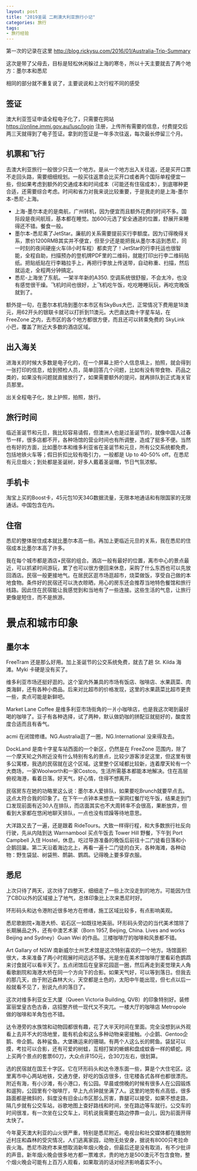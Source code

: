 ```yaml
---
layout: post
title: "2019圣诞 二刷澳大利亚旅行小记"
categories: 旅行
tags:
- 旅行经验
---
```


第一次的记录在这里 http://blog.rickysu.com/2016/01/Australia-Trip-Summary

这次是带了父母去，目标是轻松休闲躲过上海的寒冬，所以十天主要就去了两个地方：墨尔本和悉尼

相同的部分就不重复说了，主要说说和上次行程不同的感受

## 签证

澳大利亚签证申请全程电子化了，只需要在网站 https://online.immi.gov.au/lusc/login 注册，上传所有需要的信息，付费提交后两三天就得到了电子签证。拿到的签证是一年多次往返，每次最长停留三个月。

## 机票和飞行

去澳大利亚旅行一般很少只去一个地方。是从一个地方出入关往返，还是买开口票不走回头路，需要细细规划。一般买往返票会比买开口或者两个国际单程便宜一些，但如果考虑到额外的交通成本和时间成本（可能还有住宿成本），到底哪种更合适，还需要综合考虑。时间和省力对我来说比较重要，于是我走的是上海-墨尔本-悉尼-上海。

- 上海-墨尔本走的是南航，广州转机，因为便宜而且额外花费的时间不多。国际段是夜间航班，基本都在睡觉。加600元选了安全通道的位置，舒展开来睡得还不错。餐食一般。
- 墨尔本-悉尼乘了JetStar。廉航的关系需要提前买行李额度。因为订得晚得关系，票价1200RMB其实并不便宜，但至少还是能把我从墨尔本运到悉尼，同一时刻的夜间硬座火车(8小时车程）都卖完了！JetStar的行李托运也很智能，全程自助，扫描预办的登机牌PDF里的二维码，就能打印出行李二维码贴纸。把贴纸贴在行李箱拉手上，再把行李放上传送带，自动称重、扫描，然后就运走，全程两分钟搞定。
- 悉尼-上海坐了东航。一架半年新的A350. 空调系统很舒服，不会太冷，也没有感觉很干燥。飞机时间也很好，上飞机吃午饭，吃吃睡睡玩玩，再吃完晚饭就到了。

额外提一句，在墨尔本机场到墨尔本市区有SkyBus大巴，正常情况下费用是18澳元，用62开头的银联卡就可以打折到11澳元。大巴直达南十字星车站，在 FreeZone 之内，去市区的各个地方都很方便，而且还可以转乘免费的 SkyLink 小巴，覆盖了附近大多数的酒店区域。

## 出入海关

进海关的时候大多数是电子化的，在一个屏幕上把个人信息填上，拍照，就会得到一张打印的信息，给到预检人员，简单回答几个问题，比如有没有带食物、药品之类的，如果没有问题就直接放行了，如果需要额外的提问，就再排队到正式海关官员那里。

出关全程电子化，放上护照，拍照，放行。

## 旅行时间
临近圣诞节和元旦，我比较容易请假，但澳洲人也是过圣诞节的，就像中国人过春节一样，很多店都不开，各种场馆的营业时间也有所调整，造成了挺多不便。当然也有好的方面，比如墨尔本和维多利亚省在圣诞节和元旦，所有公交系统都免费，包括地铁火车等；假日折扣比较有吸引力，一般都是 Up to 40-50% off。在悉尼有元旦烟火；到处都是圣诞树，好多人戴着圣诞帽，节日气氛浓郁。

## 手机卡

淘宝上买的Boost卡，45元包10天34G数据流量，无限本地通话和有限国家的无限通话。中国包含在内。

## 住宿

悉尼的整体居住成本就比墨尔本高一些。再加上更临近元旦的关系，我在悉尼的住宿成本比墨尔本高了许多。

我在每个城市都是酒店+民宿的组合。酒店一般有最好的位置，离市中心的景点最近，可以抓紧时间游玩，累了也可以很方便回来休息，采购了什么东西也可以先放回酒店。民宿一般更接地气。在居民区逛市场逛超市，烧菜做饭，享受自己做的本地食物。条件好的民宿还可以洗衣晾晒，用心的房东还会推荐当地特色餐馆和旅行线路。因此住在民宿能让我感觉到和当地有了一些连接。这些生活的气息，让旅行更像是短住，而不是旅游。

# 景点和城市印象

## 墨尔本

FreeTram 还是那么好用。加上圣诞节的公交系统免费，就去了趟 St. Kilda 海滩。Myki 卡硬是没有买了。

维多利亚市场还挺好逛的。这个室内外兼具的市场有饭店、咖啡店、水果蔬菜、肉类海鲜，还有各种小商品。后来对比超市的价格发现，这里的水果蔬菜比超市更贵一些，卖点可能是新鲜吧。

Market Lane Coffee 是维多利亚市场街角的一爿小咖啡店，也是我这次喝到最好喝的咖啡了。豆子有各种选择，试了两种，默认做奶咖的拼配豆就挺好的，酸度苦度合适而且有香气。

acmi 在闭馆修缮。NG.Australia逛了一圈，NG.International 没来得及去。

DockLand 是南十字星车站西面的一个新区，仍然是在 FreeZone 范围内，除了一个摩天轮之外附近没有什么特别有名的景点，比较少游客涉足这里，但这里有很多公寓楼，我选的民宿就在这个区域。这里整个区域都比较新，连着摩天轮有一个大商场，一家Woolworth和一家Costco。生活所需基本都能本地解决。住在高层俯视海港，看着日落。好天气，好心情，住得不想离开。

民宿房东在她的功略里这么说：墨尔本人爱排队，如果要吃Brunch就要早点去。这点太符合我的印象了。在下午一点钟本来想去一家网红餐厅吃午饭，结果走到门口发现前面有近30人在排队，而店面其实也不大周转率不会很高，果断放弃，但看到大家都在悠闲地聊天排队，一点也没有烦躁等待地意思。

大洋路又去了一遍，还是跟着 RideTours。大致一样得行程，和大多数旅行社反向行驶，先从内陆到达 Warrnambool 买点午饭去 Tower Hill 野餐，下午到 Port Campbell 入住 Hostel，休息。吃过导游准备的晚饭后前往十二门徒看日落和小企鹅回巢。第二天沿着海边北上，再看一遍十二门徒的白天，各种海滩，各种动物：野生袋鼠、树袋熊、鸸鹋、鹦鹉。记得晚上要多穿衣服。

## 悉尼

上次只待了两天，这次待了四整天，细细走了一些上次没走到的地方。可能因为住了CBD以外的区域接上了地气，总体印象比上次来悉尼时好。

环形码头和达令港附近很多地方在修缮，施工区域比较多，有点影响美观。

悉尼歌剧院+海港大桥、岩石区一如既往地美丽。环形码头旁边的当代美术馆除了长期展品之外，还有中澳艺术家（Born 1957, Beijing, China. Lives and works Beijing and Sydney）Guan Wei 的作品。三楼咖啡厅的咖啡和风景都不错。

Art Gallary of NSW 南新威尔士州艺术馆是这次特别喜欢的一个地方。场馆面积很大，本来准备了两小时观展时间远远不够。光是坐在美术馆咖啡厅里看彩色鹦鹉来讨食就可以看半天了。五点闭馆后在皇家花园逛一圈，然后再走到麦觉理夫人角看歌剧院和海港大桥在同一个方向下的合影。如果天气好，可以等到落日。但我去的那几天，由于附近森林大火，天空都是土色的，太阳中午能出现，但七点以后一般就看不见了，别说九点的落日了。

这次对维多利亚女王大厦（Queen Victoria Building, QVB）的印象特别好。装修富丽堂皇古色古香，店招整齐统一现代又不突兀。一楼大厅的咖啡店 Metropole 做的咖啡和羊角包也不错。

达令港旁的水族馆和动物园都很有趣，花了大半天时间在里面。完全没想到从外观看上去并不大的场地里，能有机会和这么多种动物亲密接触。小企鹅、Gentoo企鹅、帝企鹅。各种鲨鱼。大堡礁运来的珊瑚。有两个人这么长的鳄鱼。袋鼠可以摸，考拉可以合影，还有可爱的树蛙，互相打架的蜥蜴和盘成蚊香一样的蟒蛇。网上买两个景点的套票60刀，大众点评150元，合30刀左右，很划算。

选的民宿就在国王十字区。它在环形码头和达令港东面一些，算是个大住宅区。这里离市中心两站地铁，交通方便，好吃的饭店很多，住宅楼各式各样也都很漂亮。附近有海，有小沙滩，有小港口，有公园。早晨或傍晚的时候有很多人在公园锻炼和遛狗，公园里有个咖啡厅，早上九点钟就坐满了人。这里的地势有点高低，很多路面都是微斜的，斜度没有旧金山市区那么厉害，靠腿可以接受，如果不想走路，隔几步就有公交车站，谷歌地图上查好路线和时间，坐在路边等车就行。公交车的时间很准，有一次坐在公交车上，司机说我需要在路边停靠一会儿，因为前面开得太快了。

今年夏天澳大利亚的山火很严重，特别是悉尼附近。电视台和社交媒体都在播放附近村庄和森林的受灾情况，人们逃离家园，动物无处安身，据说有8000只考拉命丧火海。悉尼市政府本来想取消新年烟火晚会，但最后还是没有取消，有不少批评的声音。新年烟火晚会很多地方都一票难求，贵的地方是500澳元不包含食物，整个烟火晚会可能有上百万人观看，如果取消的话对经济影响着实不小。

